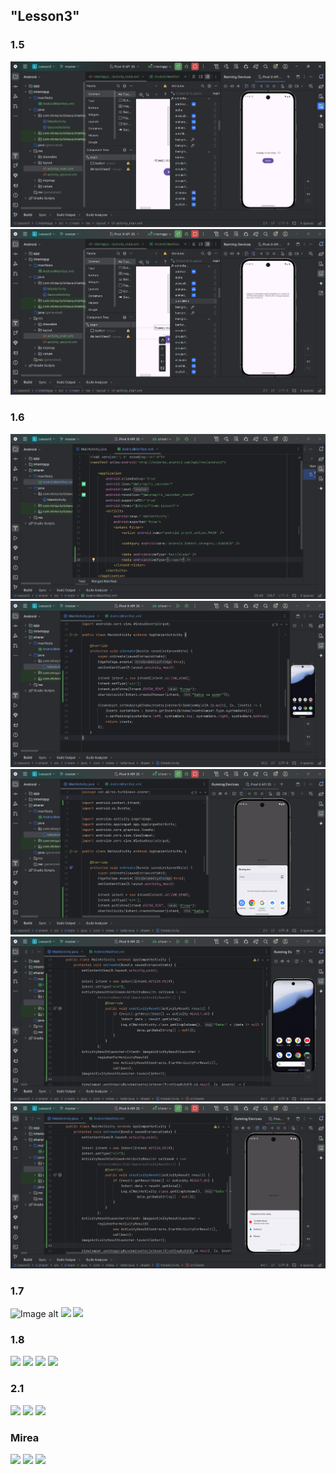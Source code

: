 ## "Lesson3"

### 1.5

![Image alt](https://github.com/vikulek/MobileDev/blob/master/Lesson3/screen/151.png)
![Image alt](https://github.com/vikulek/MobileDev/blob/master/Lesson3/screen/152.png)

### 1.6

![Image alt](https://github.com/vikulek/MobileDev/blob/master/Lesson3/screen/161.png)
![Image alt](https://github.com/vikulek/MobileDev/blob/master/Lesson3/screen/162.png)
![Image alt](https://github.com/vikulek/MobileDev/blob/master/Lesson3/screen/163.png)
![Image alt](https://github.com/vikulek/MobileDev/blob/master/Lesson3/screen/164.png)
![Image alt](https://github.com/vikulek/MobileDev/blob/master/Lesson3/screen/165.png)

### 1.7

![Image alt](https://github.com/vikulek/MobileDev/blob/master/Lesson3/screen/171.jpg)
![](scr/172.png)
![](scr/173.jpg)

### 1.8

![](scr/181.jpg)
![](scr/182.jpg)
![](scr/183.jpg)
![](scr/184.jpg)

### 2.1

![](scr/211.jpg)
![](scr/212.jpg)
![](scr/213.jpg)

### Mirea

![](scr/221.jpg)
![](scr/222.jpg)
![](scr/223.jpg)
